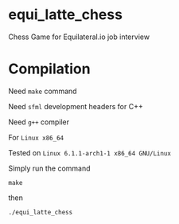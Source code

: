 # equi_latte_chess
Chess Game for Equilateral.io job interview

# Compilation
Need `make` command

Need `sfml` development headers for C++

Need `g++` compiler

For `Linux x86_64`

Tested on `Linux 6.1.1-arch1-1 x86_64 GNU/Linux`

Simply run the command
```
make
```

then

```
./equi_latte_chess
```

